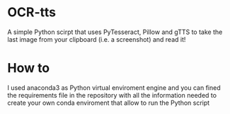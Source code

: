 # OCR-tts
A simple Python scirpt that uses PyTesseract, Pillow and gTTS to take the last image from your clipboard (i.e. a screenshot) and read it!

# How to
I used anaconda3 as Python virtual enviroment engine and you can fined the requirements file in the repository with all the information needed to create your own conda enviroment that allow to run the Python script
